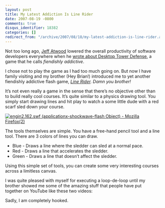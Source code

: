 ```yaml
---
layout: post
title: My Latest Addiction Is Line Rider
date: 2007-08-19 -0800
comments: true
disqus_identifier: 18382
categories: []
redirect_from: "/archive/2007/08/18/my-latest-addiction-is-line-rider.aspx/"
---
```


Not too long ago, [Jeff Atwood](http://www.codinghorror.com/blog/ "CodingHorror") lowered the
overall productivity of software developers everywhere when he [wrote
about Desktop Tower Defense](http://www.codinghorror.com/blog/archives/000872.html "How to get rich programming"),
a game that he calls *fiendishly addictive*.

I chose not to play the game as I had too much going on. But now I have
family visiting and my brother (Hey Brian!) introduced me to yet another
fiendishly addictive flash game, *[Line Rider](http://www.crazygames.com/game/line-rider "Line Rider").
Damn you brother!*

It’s not even really a game in the sense that there’s no objective other
than to build really cool courses. It’s quite similar to a physics
drawing tool. You simply start drawing lines and hit play to watch a
some little dude with a red scarf sled down your course.

[![engin2.162.swf (applicationx-shockwave-flash Object) - Mozilla
Firefox(2)](https://haacked.com/images/haacked_com/WindowsLiveWriter/MyLatestAddictionIsLineRider_CF3B/engin2.162.swf%20(applicationx-shockwave-flash%20Object)%20-%20Mozilla%20Firefox%20(2)_thumb_1.png)](https://haacked.com/images/haacked_com/WindowsLiveWriter/MyLatestAddictionIsLineRider_CF3B/engin2.162.swf%20(applicationx-shockwave-flash%20Object)%20-%20Mozilla%20Firefox%20(2)_1.png)

The tools themselves are simple. You have a free-hand pencil tool and a
line tool. There are 3 colors of lines you can draw.

-   Blue - Draws a line where the sledder can sled at a normal pace.
-   Red - Draws a line that accelerates the sledder.
-   Green - Draws a line that doesn’t affect the sledder.

Using this simple set of tools, you can create some very interesting
courses across a limitless canvas.

I was quite pleased with myself for executing a loop-de-loop until my
brother showed me some of the amazing stuff that people have put
together on YouTube like these two videos:

Sadly, I am completely hooked.
